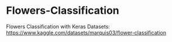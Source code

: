 # Flowers-Classification
Flowers Classification with Keras
Datasets: https://www.kaggle.com/datasets/marquis03/flower-classification
